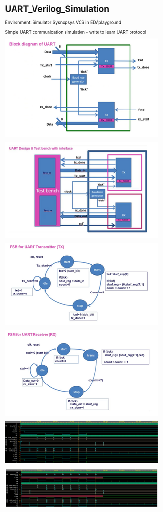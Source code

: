 # UART_Verilog_Simulation
 
Environment: Simulator Sysnopsys VCS in EDAplayground

Simple UART communication simulation - write to learn UART protocol

![UART_TX_RX](./Figure/UART_Block.png)

![Test](./Figure/Design.png)

![FSM_Tx](./Figure/FSM_Transmitter.png)

![FSM_Rx](./Figure/FSM_Receiver.png)

![Test_Tx](./Figure/simulate.png)

![Test_Rx](./Figure/simulate_rx.png)


